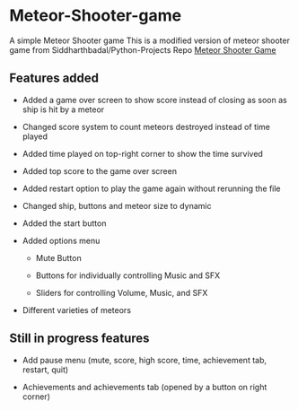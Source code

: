 # Meteor-Shooter-game

A simple Meteor Shooter game
This is a modified version of meteor shooter game from Siddharthbadal/Python-Projects Repo [Meteor Shooter Game](https://github.com/Siddharthbadal/Python-Projects/tree/0a968fda935d5d1fc4b8ee89d8db72cc550d594e/Meteor%20Shooter%20game)

## Features added

- Added a game over screen to show score instead of closing as soon as ship is hit by a meteor

- Changed score system to count meteors destroyed instead of time played

- Added time played on top-right corner to show the time survived

- Added top score to the game over screen

- Added restart option to play the game again without rerunning the file

- Changed ship, buttons and meteor size to dynamic

- Added the start button

- Added options menu

  - Mute Button

  - Buttons for individually controlling Music and SFX

  - Sliders for controlling Volume, Music, and SFX

- Different varieties of meteors

## Still in progress features

- Add pause menu (mute, score, high score, time, achievement tab, restart, quit)

- Achievements and achievements tab (opened by a button on right corner)
